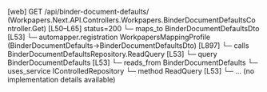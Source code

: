 [web] GET /api/binder-document-defaults/  (Workpapers.Next.API.Controllers.Workpapers.BinderDocumentDefaultsController.Get)  [L50–L65] status=200
  └─ maps_to BinderDocumentDefaultsDto [L53]
    └─ automapper.registration WorkpapersMappingProfile (BinderDocumentDefaults->BinderDocumentDefaultsDto) [L897]
  └─ calls BinderDocumentDefaultsRepository.ReadQuery [L53]
  └─ query BinderDocumentDefaults [L53]
    └─ reads_from BinderDocumentDefaults
  └─ uses_service IControlledRepository<BinderDocumentDefaults>
    └─ method ReadQuery [L53]
      └─ ... (no implementation details available)

